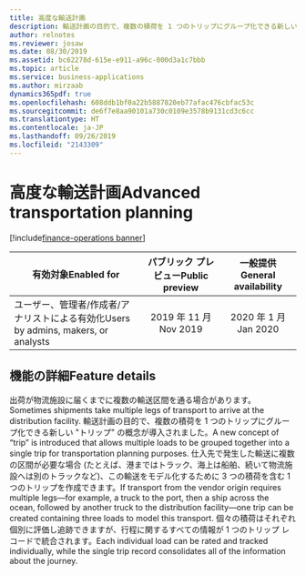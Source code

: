 ```yaml
---
title: 高度な輸送計画
description: 輸送計画の目的で、複数の積荷を 1 つのトリップにグループ化できる新しいトリップの概念が導入されました。
author: relnotes
ms.reviewer: josaw
ms.date: 08/30/2019
ms.assetid: bc62278d-615e-e911-a96c-000d3a1c7bbb
ms.topic: article
ms.service: business-applications
ms.author: mirzaab
dynamics365pdf: true
ms.openlocfilehash: 608ddb1bf0a22b5887820eb77afac476cbfac53c
ms.sourcegitcommit: de6f7e8aa90101a730c0109e3578b9131cd3c6cc
ms.translationtype: HT
ms.contentlocale: ja-JP
ms.lasthandoff: 09/26/2019
ms.locfileid: "2143309"
---
```

# <a name="advanced-transportation-planning"></a><span data-ttu-id="af13c-103">高度な輸送計画</span><span class="sxs-lookup"><span data-stu-id="af13c-103">Advanced transportation planning</span></span>
[!include[finance-operations banner](../includes/finance-operations.md)]

| <span data-ttu-id="af13c-104">有効対象</span><span class="sxs-lookup"><span data-stu-id="af13c-104">Enabled for</span></span>    |  <span data-ttu-id="af13c-105">パブリック プレビュー</span><span class="sxs-lookup"><span data-stu-id="af13c-105">Public preview</span></span> | <span data-ttu-id="af13c-106">一般提供</span><span class="sxs-lookup"><span data-stu-id="af13c-106">General availability</span></span> | 
| ---------- | :----------: |:----------: |
|<span data-ttu-id="af13c-107">ユーザー、管理者/作成者/アナリストによる有効化</span><span class="sxs-lookup"><span data-stu-id="af13c-107">Users by admins, makers, or analysts</span></span>|<span data-ttu-id="af13c-108">2019 年 11 月</span><span class="sxs-lookup"><span data-stu-id="af13c-108">Nov 2019</span></span>| <span data-ttu-id="af13c-109">2020 年 1 月</span><span class="sxs-lookup"><span data-stu-id="af13c-109">Jan 2020</span></span>|






## <a name="feature-details"></a><span data-ttu-id="af13c-110">機能の詳細</span><span class="sxs-lookup"><span data-stu-id="af13c-110">Feature details</span></span>
<!--feature detail start -->
<span data-ttu-id="af13c-111">出荷が物流施設に届くまでに複数の輸送区間を通る場合があります。</span><span class="sxs-lookup"><span data-stu-id="af13c-111">Sometimes shipments take multiple legs of transport to arrive at the distribution facility.</span></span> <span data-ttu-id="af13c-112">輸送計画の目的で、複数の積荷を 1 つのトリップにグループ化できる新しい "トリップ" の概念が導入されました。</span><span class="sxs-lookup"><span data-stu-id="af13c-112">A new concept of “trip” is introduced that allows multiple loads to be grouped together into a single trip for transportation planning purposes.</span></span> <span data-ttu-id="af13c-113">仕入先で発生した輸送に複数の区間が必要な場合 (たとえば、港まではトラック、海上は船舶、続いて物流施設へは別のトラックなど)、この輸送をモデル化するために 3 つの積荷を含む 1 つのトリップを作成できます。</span><span class="sxs-lookup"><span data-stu-id="af13c-113">If transport from the vendor origin requires multiple legs—for example, a truck to the port, then a ship across the ocean, followed by another truck to the distribution facility—one trip can be created containing three loads to model this transport.</span></span> <span data-ttu-id="af13c-114">個々の積荷はそれぞれ個別に評価し追跡できますが、行程に関するすべての情報が 1 つのトリップ レコードで統合されます。</span><span class="sxs-lookup"><span data-stu-id="af13c-114">Each individual load can be rated and tracked individually, while the single trip record consolidates all of the information about the journey.</span></span>
<!--feature detail end -->











